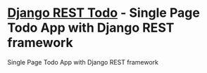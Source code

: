 # [Django REST Todo]() - Single Page Todo App with Django REST framework

Single Page Todo App with Django REST framework
